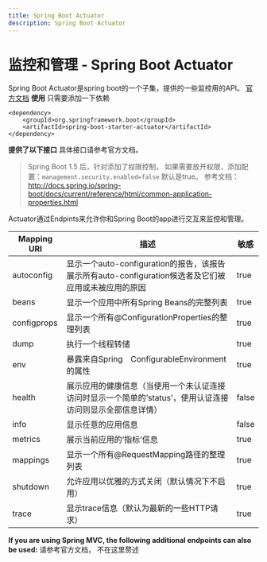 ```yaml
---
title: Spring Boot Actuator
description: Spring Boot Actuator
---
```

# 监控和管理 - Spring Boot Actuator

Spring Boot Actuator是spring boot的一个子集，提供的一些监控用的API。
[官方文档](http://docs.spring.io/spring-boot/docs/current/reference/htmlsingle/#production-ready)
**使用**
只需要添加一下依赖

```
<dependency>
    <groupId>org.springframework.boot</groupId>
    <artifactId>spring-boot-starter-actuator</artifactId>
</dependency>
```
**提供了以下接口**
具体接口请参考官方文档。 
> Spring Boot 1.5 后，针对添加了权限控制， 如果需要放开权限，添加配置：`management.security.enabled=false` 默认是true。 参考文档：http://docs.spring.io/spring-boot/docs/current/reference/html/common-application-properties.html

Actuator通过Endpints来允许你和Spring Boot的app进行交互来监控和管理。

Mapping URI		|描述	| 敏感
----------	|	------ |----------------
autoconfig	| 显示一个auto-configuration的报告，该报告展示所有auto-configuration候选者及它们被应用或未被应用的原因	| true
beans	|显示一个应用中所有Spring Beans的完整列表	|true
configprops	|显示一个所有@ConfigurationProperties的整理列表|	true
dump	|执行一个线程转储|	true
env	|暴露来自Spring　ConfigurableEnvironment的属性	|true
health	|展示应用的健康信息（当使用一个未认证连接访问时显示一个简单的’status’，使用认证连接访问则显示全部信息详情）	|false
info	|显示任意的应用信息	|false
metrics|	展示当前应用的’指标’信息	|true
mappings	|显示一个所有@RequestMapping路径的整理列表	|true
shutdown	|允许应用以优雅的方式关闭（默认情况下不启用）	|true
trace	|显示trace信息（默认为最新的一些HTTP请求）	|true

**If you are using Spring MVC, the following additional endpoints can also be used:**
请参考官方文档， 不在这里赘述